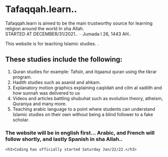 # Tafaqqah.learn.. 
Tafaqqah.learn is aimed to be the main trustworthy source for learning religion around the world In sha Allah.  
STARTED AT DECEMBER/31/2021.. ٠ Jumada I 26, 1443 AH..

This website is for teaching Islamic studies. .</h1>
    <h2>These studies include the following:</h2>
    <ol>
        <li>Quran studies for example: Tafsiir, and itqaanul quran using the tikrar program.</li>
        <li>Hadith studies such as asanid and ahkam.</li>
        <li>Explanatory motion graphics explaining caqiidah and cilm al xadiith and how sunnah was delivered to us</li>
        <li>Videos and articles battling shubuhat such as evolution theory, atheism, Quraniya and many more.</li>
        <li>Teaching arabic language to a point where students can understand Islamic studies on their own without being a blind follower to a fake scholar.</li>
    </ol>
    <h3>The website will be in english first... Arabic, and French will follow shortly, and lastly Spanish in sha Allah..</h3>

    <h3>Coding has officially started Saturday Jan/22/22.</h3>
